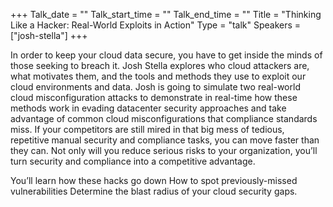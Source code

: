 +++
Talk_date = ""
Talk_start_time = ""
Talk_end_time = ""
Title = "Thinking Like a Hacker: Real-World Exploits in Action"
Type = "talk"
Speakers = ["josh-stella"]
+++

In order to keep your cloud data secure, you have to get inside the minds of those seeking to breach it. 
Josh Stella explores who cloud attackers are, what motivates them, and the tools and methods they use to exploit our cloud environments and data. 
Josh is going to simulate two real-world cloud misconfiguration attacks to demonstrate in real-time how these methods work in evading datacenter security approaches and take advantage of common cloud misconfigurations that compliance standards miss.
If your competitors are still mired in that big mess of tedious, repetitive manual security and compliance tasks, you can move faster than they can. Not only will you reduce serious risks to your organization, you’ll turn security and compliance into a competitive advantage.  


You’ll learn how these hacks go down
How to spot previously-missed vulnerabilities
 Determine the blast radius of your cloud security gaps.


